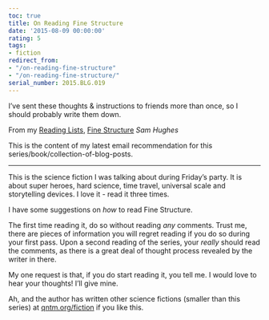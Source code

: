 ```yaml
---
toc: true
title: On Reading Fine Structure
date: '2015-08-09 00:00:00'
rating: 5
tags:
- fiction
redirect_from:
- "/on-reading-fine-structure"
- "/on-reading-fine-structure/"
serial_number: 2015.BLG.019
---
```

I’ve sent these thoughts & instructions to friends more than once, so I should probably write them down.

From my [Reading Lists]( /lists/reading), [Fine Structure](http://qntm.org/structure) _Sam Hughes_

This is the content of my latest email recommendation for this series/book/collection-of-blog-posts.

* * *

This is the science fiction I was talking about during Friday’s party. It is about super heroes, hard science, time travel, universal scale and storytelling devices. I love it - read it three times.

I have some suggestions on _how_ to read Fine Structure.

The first time reading it, do so without reading _any_ comments. Trust me, there are pieces of information you will regret reading if you do so during your first pass. Upon a second reading of the series, your _really_ should read the comments, as there is a great deal of thought process revealed by the writer in there.

My one request is that, if you do start reading it, you tell me. I would love to hear your thoughts! I’ll give mine.

Ah, and the author has written other science fictions (smaller than this series) at [qntm.org/fiction](//qntm.org/fiction) if you like this.

